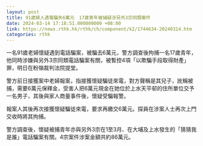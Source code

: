 ```yaml
---
layout: post
title: 91歲婦人遇電騙失6萬元　17歲青年被捕疑涉另外3宗同類案件
date: 2024-03-14 17:18:51.000000000 +08:00
link: https://news.rthk.hk/rthk/ch/component/k2/1744634-20240314.htm
categories: rthk
---
```


一名91歲老婦懷疑遇到電話騙案，被騙去6萬元，警方調查後拘捕一名17歲青年，他同時涉嫌與另外3宗同類電話騙案有關，被暫控4項「以欺騙手段取得財產」罪，明日在粉嶺裁判法院提堂。

警方前日接獲案中老婦報案，指接獲懷疑騙徒來電，對方聲稱是其兒子，訛稱被捕，需要6萬元保釋金，受害人把6萬元現金在她位於上水天平邨的住所單位交予一名男子，其後與家人商量事件後，懷疑受騙報警。

報案人其後再次接獲懷疑騙徒來電，要求再繳交6萬元。探員在涉案人士再次上門交收時將其拘捕。

警方調查後，懷疑被捕青年亦與另外3宗在1至3月、在大埔及上水發生的「猜猜我是誰」電話騙案有關。4宗案件涉案金額共約86萬元。

